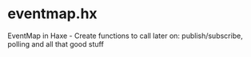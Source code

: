 eventmap.hx
===========

EventMap in Haxe - Create functions to call later on: publish/subscribe, polling and all that good stuff
